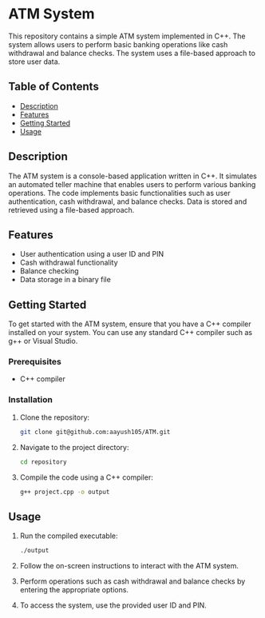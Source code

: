 
# ATM System

This repository contains a simple ATM system implemented in C++. The system allows users to perform basic banking operations like cash withdrawal and balance checks. The system uses a file-based approach to store user data.

## Table of Contents

- [Description](#description)
- [Features](#features)
- [Getting Started](#getting-started)
- [Usage](#usage)
  
## Description

The ATM system is a console-based application written in C++. It simulates an automated teller machine that enables users to perform various banking operations. The code implements basic functionalities such as user authentication, cash withdrawal, and balance checks. Data is stored and retrieved using a file-based approach.

## Features

- User authentication using a user ID and PIN
- Cash withdrawal functionality
- Balance checking
- Data storage in a binary file

## Getting Started

To get started with the ATM system, ensure that you have a C++ compiler installed on your system. You can use any standard C++ compiler such as g++ or Visual Studio.

### Prerequisites

- C++ compiler

### Installation

1. Clone the repository:
   ```sh
   git clone git@github.com:aayush105/ATM.git
   ```
2. Navigate to the project directory:
   ```sh
   cd repository
   ```
3. Compile the code using a C++ compiler:
   ```sh
   g++ project.cpp -o output
   ```
   
## Usage

1. Run the compiled executable:

   ```bash
   ./output
2. Follow the on-screen instructions to interact with the ATM system.

3. Perform operations such as cash withdrawal and balance checks by entering the appropriate options.

4. To access the system, use the provided user ID and PIN.
   
   
